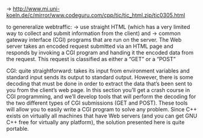 -> http://www.mi.uni-koeln.de/c/mirror/www.codeguru.com/cpp/tic/tic_html.zip/tic0305.html

to genereralize webtraffic:
	-> use straight HTML (which has a very limited way to collect and submit information from the client) and 
	-> common gateway interface (CGI) programs that are run on the server. The Web server takes an encoded request submitted via an HTML page and responds by invoking a CGI program and handing it the encoded data from the request. This request is classified as either a “GET” or a “POST”


CGI: quite straightforward:
		takes its input from environment variables and standard input
		sends its output to standard output. However, there is some decoding that must be done in order to extract the data that’s been sent to you from the client’s web page. In this section you’ll get a crash course in CGI programming, and we’ll develop tools that will perform the decoding for the two different types of CGI submissions (GET and POST). These tools will allow you to easily write a CGI program to solve any problem. Since C++ exists on virtually all machines that have Web servers (and you can get GNU C++ free for virtually any platform), the solution presented here is quite portable. 

